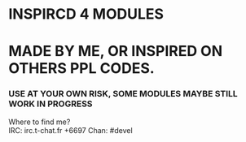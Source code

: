 # INSPIRCD 4 MODULES #
# MADE BY ME, OR INSPIRED ON OTHERS PPL CODES. #
### USE AT YOUR OWN RISK, SOME MODULES MAYBE STILL WORK IN PROGRESS ###
Where to find me?<br>
IRC: irc.t-chat.fr +6697
Chan: #devel
